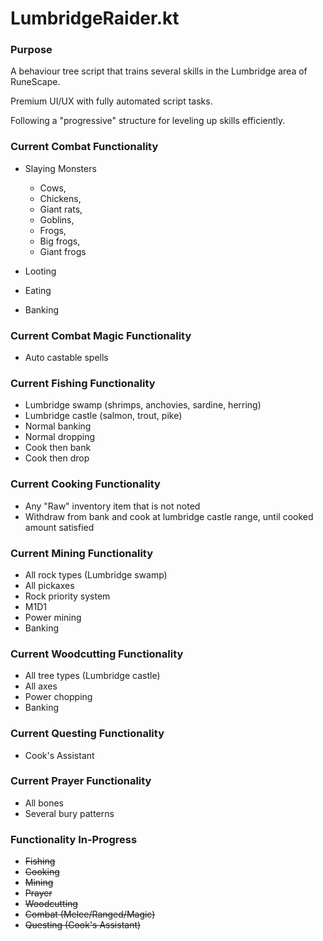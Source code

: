 # LumbridgeRaider.kt

### Purpose

<p>A behaviour tree script that trains several skills in the Lumbridge area of RuneScape.</p>
<p>Premium UI/UX with fully automated script tasks.</p>
<p>Following a "progressive" structure for leveling up skills efficiently.</p>

### Current Combat Functionality
* Slaying Monsters
  * Cows, 
  * Chickens, 
  * Giant rats, 
  * Goblins,
  * Frogs,
  * Big frogs,
  * Giant frogs
  
* Looting
* Eating
* Banking

### Current Combat Magic Functionality
* Auto castable spells

### Current Fishing Functionality
* Lumbridge swamp (shrimps, anchovies, sardine, herring)
* Lumbridge castle (salmon, trout, pike)
* Normal banking
* Normal dropping
* Cook then bank
* Cook then drop

### Current Cooking Functionality
* Any "Raw" inventory item that is not noted
* Withdraw from bank and cook at lumbridge castle range, until cooked amount satisfied

### Current Mining Functionality
* All rock types (Lumbridge swamp)
* All pickaxes
* Rock priority system
* M1D1
* Power mining
* Banking

### Current Woodcutting Functionality
* All tree types (Lumbridge castle)
* All axes
* Power chopping
* Banking

### Current Questing Functionality
* Cook's Assistant

### Current Prayer Functionality
* All bones
* Several bury patterns

### Functionality In-Progress
* ~~Fishing~~
* ~~Cooking~~
* ~~Mining~~
* ~~Prayer~~
* ~~Woodcutting~~
* ~~Combat (Melee/Ranged/Magic)~~
* ~~Questing (Cook's Assistant)~~

